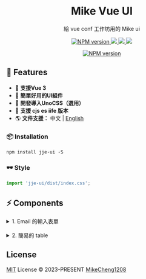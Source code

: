 <h1 align="center">Mike Vue UI</h1>

<p align="center">
  給 vue conf 工作坊用的 Mike ui
</p>

<p align="center">
  <a target="_blank" href="https://www.npmjs.com/package/jje-ui">
    <img src="https://img.shields.io/npm/v/jje-ui?color=c95f8b&amp;label=" alt="NPM version">
  </a>
  <a target="_blank" href="https://vuejs.org/" title="vue">
      <img src="https://img.shields.io/badge/vue-%3E%203.0.0-brightgreen.svg">
  </a>
  <a target="_blank" href="http://nodejs.org/download/" title="Node version">
      <img src="https://img.shields.io/badge/node-%3E%3D%2014.0.0-brightgreen.svg">
  </a>
  <a target="_blank" href="https://github.com/MikeCheng1208/vue-metamask/pulls" title="PRs Welcome">
      <img src="https://img.shields.io/badge/PRs-welcome-blue.svg">
  </a>
</p>

<p align="center">
<a target="_blank" href="https://www.npmjs.com/package/jje-ui">
  <img src="https://nodei.co/npm-dl/jje-ui.png?months=6" alt="NPM version">
</a>
</p>


## 🚀 Features

- 🎪 **支援Vue 3** 
- 🦾 **簡單好用的UI組件**
- 🔋 **開發導入UnoCSS（選用）**
- 🔩 **支援 cjs es iife 版本**
- 🌎 **文件支援：** 中文 | [English](../README.md)



### 📦 Installation
```
npm install jje-ui -S
```
### 🕶 Style
```javascript
import 'jje-ui/dist/index.css';
```
## ⚡ Components


<details>
  <summary>1. Email 的輸入表單</summary>

  ## email input
  - 專門給 email 的 input，提供下拉選項使用

  <img src="../assets/email-input.gif" />
  <br/>

```javascript
import { MEmailInput } from "jje-ui";

const message = ref("");

const options = {
  // 非必要
  suffix: ["@gmail.com", "@hotmail.com", "@yahoo.com"],
};
```

```html
<m-email-input v-model="message" :options="options"></m-email-input>
```
</details>

<br/>



<details>
  <summary>2. 簡易的 table</summary>


<img src="../assets/table.png" />
<br/>

```javascript
const columns = ref([
  { 
    id: 0, label: 'Product Number', field: 'serial', 
    style: { width: '12%', color: 'red' } 
  },
  { 
    id: 1, label: 'Product Name', field: 'product', 
    style: { width: '12%', color: 'coral' } 
  },
  { 
    id: 2, label: 'Price', field: 'sellingPrice', 
    style: { width: '12%', color: 'green' } 
  },
  { 
    id: 3, label: 'Narrative', field: 'discount', 
    style: { width: '57%', color: 'blue' } 
  },
  { 
    id: 5, label: 'Other', field: 'other', 
    style: { width: '7%', color: 'blueviolet' } 
  },
]);

const rows = ref([
  {
    id: 0,
    serial: 'TAPX4689',
    product: 'apple',
    sellingPrice: 'TWD 20',
    discount: '美國好吃大蘋果',
    other: 'other',
  },
  {
    id: 0,
    serial: 'TAPX4689',
    product: 'pineapple',
    sellingPrice: 'TWD 50',
    discount: '住在深海的大鳳梨',
    other: 'other',
  },
  {
    id: 1,
    serial: 'TAPX4689',
    product: 'tangerinr',
    sellingPrice: 'TWD 70',
    discount: '朱志清的橘子',
    other: 'other',
  },
  {
    id: 2,
    serial: 'TAPX4689',
    product: 'pear',
    sellingPrice: 'TWD 20',
    discount: '好吃多汁的水梨',
    other: 'other',
  },
  {
    id: 3,
    serial: 'TAPX4689',
    product: 'cherry',
    sellingPrice: 'TWD 30',
    discount: '加州紅櫻桃',
    other: 'other',
  },
  {
    id: 4,
    serial: 'TAPX4689',
    product: 'banana',
    sellingPrice: 'TWD 40',
    discount: '猴子吃香蕉',
    other: 'other',
  },
]);
```

```html
<m-pure-table :columns="columns" :rows="rows">
  <template #product="{data}">
    <h3>😏 {{ data.rowData }}</h3>
  </template>
</m-pure-table>
```
</details>



## License

[MIT](./LICENSE) License &copy; 2023-PRESENT [MikeCheng1208](https://github.com/MikeCheng1208)
